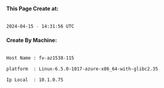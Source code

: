 
   
#### This Page Create at:

```bash

2024-04-15 - 14:31:56 UTC

```

#### Create By Machine:

```bash

Host Name : fv-az1538-115

platform  : Linux-6.5.0-1017-azure-x86_64-with-glibc2.35

Ip Local  : 10.1.0.75

```

